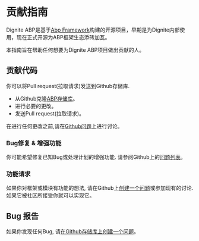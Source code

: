 # 贡献指南

Dignite ABP是基于[Abp Framework](https://github.com/abpframework)构建的开源项目，早期是为Dignite内部使用，现在正式开源为ABP框架生态添砖加瓦。

本指南旨在帮助任何想要为Dignite ABP项目做出贡献的人。

## 贡献代码

你可以将Pull request(拉取请求)发送到Github存储库.

- 从Github克隆[ABP存储库](https://github.com/dignite-projects/dignite-abp)。
- 进行必要的更改。
- 发送Pull request(拉取请求)。

在进行任何更改之前,请在[Github问题](https://github.com/dignite-projects/dignite-abp/issues)上进行讨论。

### Bug修复 & 增强功能

你可能希望修复已知Bug或处理计划的增强功能. 请参阅Github上的[问题列表](https://github.com/dignite-projects/dignite-abp/issues)。

### 功能请求

如果你对框架或模块有功能的想法, 请在Github上[创建一个问题](https://github.com/dignite-projects/dignite-abp/issues)或参加现有的讨论. 如果它被社区所接受你就可以实现它。

## Bug 报告

如果你发现任何Bug, 请[在Github存储库上创建一个问题](https://github.com/dignite-projects/dignite-abp/issues/new)。
